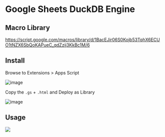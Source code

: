# Google Sheets DuckDB Engine

## Macro Library
https://script.google.com/macros/library/d/1BacEJir06S0Kojb53TqhX6ECUO1tNZX6SbQoKAPueC_qdZzij3KkBc1M/6

## Install
Browse to Extensions > Apps Script

![image](https://gist.github.com/user-attachments/assets/827c4672-eef3-4179-bf77-70fb05c15c23)

Copy the `.gs` + `.html` and Deploy as Library

![image](https://gist.github.com/user-attachments/assets/1a04ace7-519c-4f22-b64a-9ffbc5d7277b)

## Usage
<img src="https://i.imgur.com/nRxtLUb.gif" />



